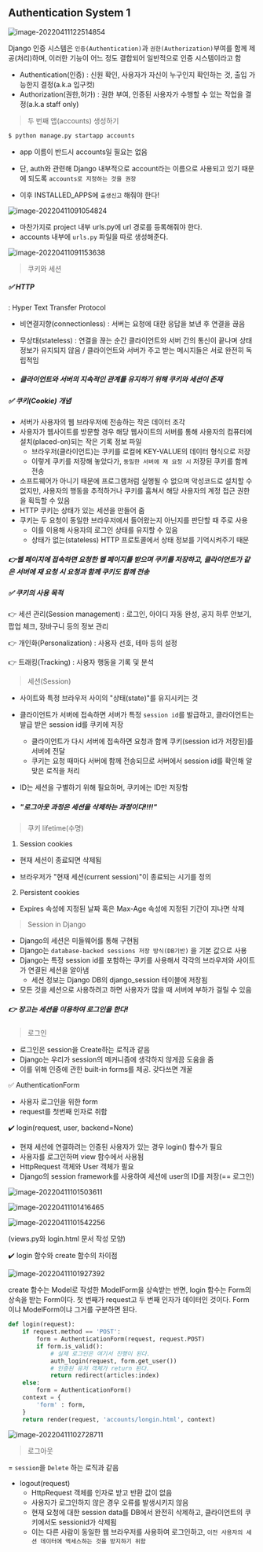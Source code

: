 ## Authentication System 1

![image-20220411122514854](인증.assets/image-20220411122514854.png)

Django 인증 시스템은 `인증(Authentication)`과 `권한(Authorization)`부여를 함께 제공(처리)하며, 이러한 기능이 어느 정도 결합되어 일반적으로 인증 시스템이라고 함

- Authentication(인증) : 신원 확인, 사용자가 자신이 누구인지 확인하는 것, 출입 가능한지 결정(a.k.a 입구컷)
- Authorization(권한,허가) : 권한 부여, 인증된 사용자가 수행할 수 있는 작업을 결정(a.k.a staff only)



> 두 번째 앱(accounts) 생성하기

```python
$ python manage.py startapp accounts
```

- app 이름이 반드시 accounts일 필요는 없음
- 단, auth와 관련해 Django 내부적으로 account라는 이름으로 사용되고 있기 때문에 되도록 `accounts로 지정하는 것을 권장`

- 이후 INSTALLED_APPS에 `출생신고` 해줘야 한다!

![image-20220411091054824](인증.assets/image-20220411091054824.png)

- 마찬가지로 project 내부 urls.py에 url 경로를 등록해줘야 한다.
- accounts 내부에 `urls.py` 파일을 따로 생성해준다.

![image-20220411091153638](인증.assets/image-20220411091153638.png)



> 쿠키와 세션

##### ✅ HTTP 

: Hyper Text Transfer Protocol

- 비연결지향(connectionless) : 서버는 요청에 대한 응답을 보낸 후 연결을 끊음

- 무상태(stateless) : 연결을 끊는 순간 클라이언트와 서버 간의 통신이 끝나며 상태 정보가 유지되지 않음 / 클라이언트와 서버가 주고 받는 메시지들은 서로 완전히 독립적임

- ##### 클라이언트와 서버의 지속적인 관계를 유지하기 위해 쿠키와 세션이 존재



##### ✅ 쿠키(Cookie) 개념

- 서버가 사용자의 웹 브라우저에 전송하는 작은 데이터 조각
- 사용자가 웹사이트를 방문할 경우 해당 웹사이트의 서버를 통해 사용자의 컴퓨터에 설치(placed-on)되는 작은 기록 정보 파일
  - 브라우저(클라이언트)는 쿠키를 로컬에 KEY-VALUE의 데이터 형식으로 저장
  - 이렇게 쿠키를 저장해 놓았다가, `동일한 서버에 재 요청 시` 저장된 쿠키를 함께 전송
- 소프트웨어가 아니기 때문에 프로그램처럼 실행될 수 없으며 악성코드로 설치할 수 없지만, 사용자의 행동을 추적하거나 쿠키를 훔쳐서 해당 사용자의 계정 접근 권한을 획득할 수 있음
- HTTP 쿠키는 상태가 있는 세션을 만들어 줌
- 쿠키는 두 요청이 동일한 브라우저에서 들어왔는지 아닌지를 판단할 때 주로 사용
  - 이를 이용해 사용자의 로그인 상태를 유지할 수 있음
  - 상태가 없는(stateless) HTTP 프로토콜에서 상태 정보를 기억시켜주기 때문

##### 👉웹 페이지에 접속하면 요청한 웹 페이지를 받으며 쿠키를 저장하고, 클라이언트가 같은 서버에 재 요청 시 요청과 함께 쿠키도 함께 전송



##### ✅ 쿠키의 사용 목적

👉 세션 관리(Session management) : 로그인, 아이디 자동 완성, 공지 하루 안보기, 팝업 체크, 장바구니 등의 정보 관리

👉 개인화(Personalization) : 사용자 선호, 테마 등의 설정

👉 트래킹(Tracking) : 사용자 행동을 기록 및 분석



> 세션(Session)

- 사이트와 특정 브라우저 사이의 "상태(state)"를 유지시키는 것

- 클라이언트가 서버에 접속하면 서버가 특정 `session id`를 발급하고, 클라이언트는 발급 받은 session id를 쿠키에 저장

  - 클라이언트가 다시 서버에 접속하면 요청과 함께 쿠키(session id가 저장된)를 서버에 전달
  - 쿠키는 요청 때마다 서버에 함께 전송되므로 서버에서 session id를 확인해 알맞은 로직을 처리

- ID는 세션을 구별하기 위해 필요하며, 쿠키에는 ID만 저장함

- ##### "로그아웃 과정은 세션을 삭제하는 과정이다!!!!"



> 쿠키 lifetime(수명)

1) Session cookies

- 현재 세션이 종료되면 삭제됨

- 브라우저가 "현재 세션(current session)"이 종료되는 시기를 정의

2. Persistent cookies

- Expires 속성에 지정된 날짜 혹은 Max-Age 속성에 지정된 기간이 지나면 삭제



> Session in Django

- Django의 세션은 미들웨어를 통해 구현됨
- Django는 `database-backed sessions 저장 방식(DB기반)` 을 기본 값으로 사용
- Django는 특정 session id를 포함하는 쿠키를 사용해서 각각의 브라우저와 사이트가 연결된 세션을 알아냄
  - 세션 정보는 Django DB의 django_session 테이블에 저장됨
- 모든 것을 세션으로 사용하려고 하면 사용자가 많을 때 서버에 부하가 걸릴 수 있음

##### 👉 장고는 세션을 이용하여 로그인을 한다!



> 로그인

- 로그인은 session을 Create하는 로직과 같음
- Django는 우리가 session의 메커니즘에 생각하지 않게끔 도움을 줌
- 이를 위해 인증에 관한 built-in forms를 제공. 갖다쓰면 개꿀



✅ AuthenticationForm

- 사용자 로그인을 위한 form
- request를 첫번째 인자로 취함



✔️ login(request, user, backend=None)

- 현재 세션에 연결하려는 인증된 사용자가 있는 경우 login() 함수가 필요
- 사용자를 로그인하며 view 함수에서 사용됨
- HttpRequest 객체와 User 객체가 필요
- Django의 session framework를 사용하여 세션에 user의 ID를 저장(== 로그인)

![image-20220411101503611](인증.assets/image-20220411101503611.png)

![image-20220411101416465](인증.assets/image-20220411101416465.png)

![image-20220411101542256](인증.assets/image-20220411101542256.png)

(views.py와 login.html 문서 작성 모양)



✔️ login 함수와 create 함수의 차이점

![image-20220411101927392](인증.assets/image-20220411101927392.png)

create 함수는 Model로 작성한 ModelForm을 상속받는 반면, login 함수는 Form의 상속을 받는 Form이다. 첫 번째가 request고 두 번째 인자가 데이터인 것이다. Form이냐 ModelForm이냐 그거를 구분하면 된다.

```python
def login(request):
    if request.method == 'POST':
        form = AuthenticationForm(request, request.POST)
        if form.is_valid():
            # 실제 로그인은 여기서 진행이 된다.
            auth_login(request, form.get_user())
            # 인증된 유저 객체가 return 된다.
            return redirect(articles:index)
    else:
        form = AuthenticationForm()
    context = {
        'form' : form,
    }
    return render(request, 'accounts/longin.html', context)
```

![image-20220411102728711](인증.assets/image-20220411102728711.png)

















> 로그아웃

= `session`을 `Delete` 하는 로직과 같음

- logout(request)
  - HttpRequest 객체를 인자로 받고 반환 값이 없음
  - 사용자가 로그인하지 않은 경우 오류를 발생시키지 않음
  - 현재 요청에 대한 session data를 DB에서 완전히 삭제하고, 클라이언트의 쿠키에서도 sessionid가 삭제됨
  - 이는 다른 사람이 동일한 웹 브라우저를 사용하여 로그인하고, `이전 사용자의 세션 데이터에 엑세스하는 것을 방지하기 위함`